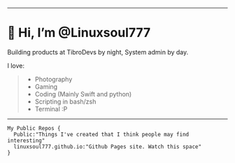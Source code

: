 ***
# 👋 Hi, I’m @Linuxsoul777
Building products at TibroDevs by night, System admin by day.

I love:
> - Photography
> - Gaming
> - Coding (Mainly Swift and python)
> - Scripting in bash/zsh
> - Terminal :P
***
```
My Public Repos {
  Public:"Things I've created that I think people may find interesting"
  linuxsoul777.github.io:"Github Pages site. Watch this space"
}
```
<!---
Linuxsoul777/Linuxsoul777 is a ✨ special ✨ repository because its `README.md` (this file) appears on your GitHub profile.
You can click the Preview link to take a look at your changes.
--->
